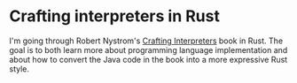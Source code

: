 # Crafting interpreters in Rust

I'm going through Robert Nystrom's
[Crafting Interpreters](https://craftinginterpreters.com/) book in Rust. The
goal is to both learn more about programming language implementation and about
how to convert the Java code in the book into a more expressive Rust style.
